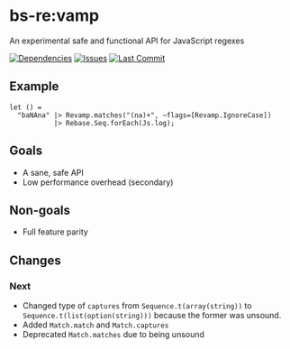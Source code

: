 
# bs-re:vamp

An experimental safe and functional API for JavaScript regexes

[![Dependencies](https://img.shields.io/david/glennsl/bs-revamp.svg)]()
[![Issues](https://img.shields.io/github/issues/glennsl/bs-revamp.svg)](https://github.com/glennsl/bs-revamp/issues)
[![Last Commit](https://img.shields.io/github/last-commit/glennsl/bs-revamp.svg)]()

## Example

```reason
let () =
  "baNAna" |> Revamp.matches("(na)+", ~flags=[Revamp.IgnoreCase])
           |> Rebase.Seq.forEach(Js.log);
```

## Goals

* A sane, safe API
* Low performance overhead (secondary)

## Non-goals

* Full feature parity

## Changes

### Next
* Changed type of `captures` from `Sequence.t(array(string))` to `Sequence.t(list(option(string)))` because the former was unsound.
* Added `Match.match` and `Match.captures`
* Deprecated `Match.matches` due to being unsound
